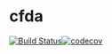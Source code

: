 # cfda

[![Build Status](https://travis-ci.com/Quentin62/cfda.png)](https://travis-ci.com/Quentin62/cfda)[![codecov](https://codecov.io/gh/Quentin62/cfda/branch/master/graphs/badge.svg)](https://codecov.io/gh/Quentin62/cfda) 